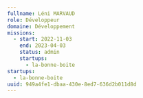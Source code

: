 ```yaml
---
fullname: Léni MARVAUD
role: Développeur
domaine: Développement
missions:
  - start: 2022-11-03
    end: 2023-04-03
    status: admin
    startups:
      - la-bonne-boite
startups:
  - la-bonne-boite
uuid: 949a4fe1-dbaa-430e-8ed7-636d2b011d8d
---
```

